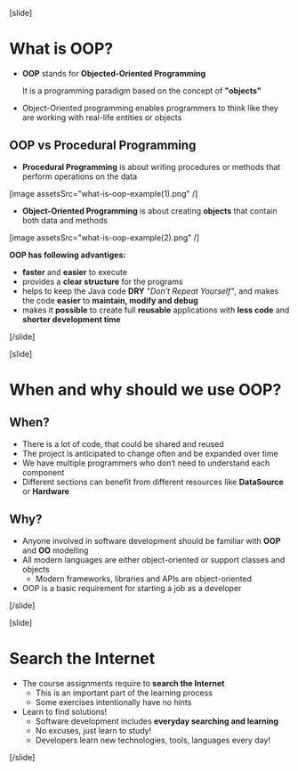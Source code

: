 [slide]

# What is OOP?

- **OOP** stands for **Objected-Oriented Programming**

    It is a programming paradigm based on the concept of **"objects"**
- Object-Oriented programming enables programmers to think like they are working with real-life entities or objects 

## OOP vs Procedural Programming

- **Procedural Programming** is about writing procedures or methods that perform operations on the data

[image assetsSrc="what-is-oop-example(1).png" /]

- **Object-Oriented Programming** is about creating **objects** that contain both data and methods

[image assetsSrc="what-is-oop-example(2).png" /]

**OOP has following advantiges:**

- **faster** and **easier** to execute
- provides a **clear structure** for the programs
- helps to keep the Java code **DRY** *"Don't Repeat Yourself"*, and makes the code **easier** to **maintain, modify and debug**
- makes it **possible** to create full **reusable** applications with **less code** and **shorter development time**

[/slide]

[slide]

# When and why should we use OOP?

## When?

- There is a lot of code, that could be shared and reused
- The project is anticipated to change often and be expanded over time
- We have multiple programmers who don‘t need to understand each component 
- Different sections can benefit from different resources like **DataSource** or **Hardware**

## Why?

- Anyone involved in software development should be familiar with **OOP** and **OO** modelling
- All modern languages are either object-oriented or support classes and objects
    - Modern frameworks, libraries and APIs are object-oriented
- OOP is a basic requirement for starting a job as a developer

[/slide]

[slide]

# Search the Internet

- The course assignments require to **search the Internet**
    - This is an important part of the learning process
    - Some exercises intentionally have no hints
- Learn to find solutions!
    - Software development includes **everyday searching and learning**
    - No excuses, just learn to study!
    - Developers learn new technologies, tools, languages every day!
    
[/slide]

